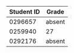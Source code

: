 | Student ID | Grade  |
|------------|--------|
| 0296657    | absent |
| 0259940    | 27     |
| 0292176    | absent |

